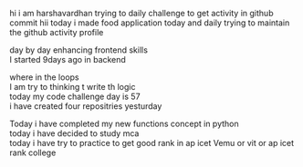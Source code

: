    hi i am harshavardhan  trying to daily challenge to get activity in github commit
 hii today i made food application 
today and daily trying to maintain the github activity profile     
            
   day by day enhancing frontend skills      
    I started 9days ago in backend  
                
   where in the loops        
   I am try to thinking t write th logic    
    today my code challenge day is 57      
      i have   created four repositries yesturday
        
 Today i have completed my new functions concept in python  
 today i have decided to study mca  
 today i have try to practice to get good rank in ap icet
  Vemu or vit or ap icet rank college
  
